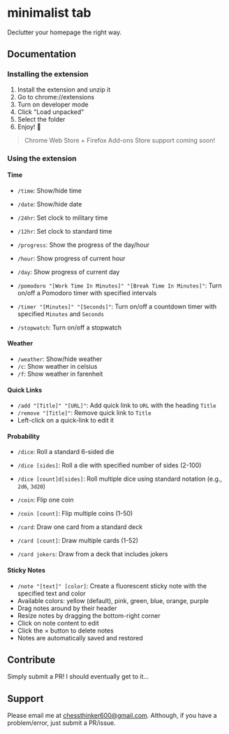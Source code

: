 # minimalist tab

Declutter your homepage the right way.

## Documentation

### Installing the extension

1. Install the extension and unzip it
2. Go to chrome://extensions
3. Turn on developer mode
4. Click "Load unpacked"
5. Select the folder
6. Enjoy! 💖

> Chrome Web Store + Firefox Add-ons Store support coming soon!

### Using the extension

#### Time

- `/time`: Show/hide time
- `/date`: Show/hide date
- `/24hr`: Set clock to military time
- `/12hr`: Set clock to standard time
- `/progress`: Show the progress of the day/hour
- `/hour`: Show progress of current hour
- `/day`: Show progress of current day

- `/pomodoro "[Work Time In Minutes]" "[Break Time In Minutes]"`: Turn on/off a Pomodoro timer with specified intervals
- `/timer "[Minutes]" "[Seconds]"`: Turn on/off a countdown timer with specified `Minutes` and `Seconds`
- `/stopwatch`: Turn on/off a stopwatch

#### Weather

- `/weather`: Show/hide weather
- `/c`: Show weather in celsius
- `/f`: Show weather in farenheit

#### Quick Links

- `/add "[Title]" "[URL]"`: Add quick link to `URL` with the heading `Title`
- `/remove "[Title]"`: Remove quick link to `Title`
- Left-click on a quick-link to edit it

#### Probability

- `/dice`: Roll a standard 6-sided die
- `/dice [sides]`: Roll a die with specified number of sides (2-100)
- `/dice [count]d[sides]`: Roll multiple dice using standard notation (e.g., `2d6`, `3d20`)

- `/coin`: Flip one coin
- `/coin [count]`: Flip multiple coins (1-50)

- `/card`: Draw one card from a standard deck
- `/card [count]`: Draw multiple cards (1-52)
- `/card jokers`: Draw from a deck that includes jokers

#### Sticky Notes

- `/note "[text]" [color]`: Create a fluorescent sticky note with the specified text and color
- Available colors: yellow (default), pink, green, blue, orange, purple
- Drag notes around by their header
- Resize notes by dragging the bottom-right corner
- Click on note content to edit
- Click the × button to delete notes
- Notes are automatically saved and restored

## Contribute

Simply submit a PR! I should eventually get to it...

## Support

Please email me at chessthinker600@gmail.com. Although, if you have a problem/error, just submit a PR/issue.
